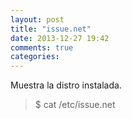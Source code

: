 ```yaml
---
layout: post
title: "issue.net"
date: 2013-12-27 19:42
comments: true
categories: 
---
```

Muestra la distro instalada.

>$ cat /etc/issue.net 

